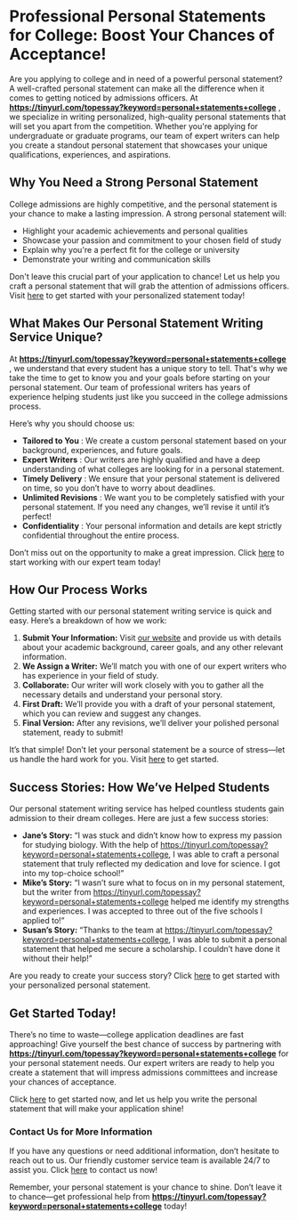 # Professional Personal Statements for College: Boost Your Chances of Acceptance!

Are you applying to college and in need of a powerful personal statement? A well-crafted personal statement can make all the difference when it comes to getting noticed by admissions officers. At **https://tinyurl.com/topessay?keyword=personal+statements+college** , we specialize in writing personalized, high-quality personal statements that will set you apart from the competition. Whether you're applying for undergraduate or graduate programs, our team of expert writers can help you create a standout personal statement that showcases your unique qualifications, experiences, and aspirations.

## Why You Need a Strong Personal Statement

College admissions are highly competitive, and the personal statement is your chance to make a lasting impression. A strong personal statement will:

- Highlight your academic achievements and personal qualities
- Showcase your passion and commitment to your chosen field of study
- Explain why you're a perfect fit for the college or university
- Demonstrate your writing and communication skills

Don't leave this crucial part of your application to chance! Let us help you craft a personal statement that will grab the attention of admissions officers. Visit [here](https://tinyurl.com/topessay?keyword=personal+statements+college) to get started with your personalized statement today!

## What Makes Our Personal Statement Writing Service Unique?

At **https://tinyurl.com/topessay?keyword=personal+statements+college** , we understand that every student has a unique story to tell. That's why we take the time to get to know you and your goals before starting on your personal statement. Our team of professional writers has years of experience helping students just like you succeed in the college admissions process.

Here’s why you should choose us:

- **Tailored to You** : We create a custom personal statement based on your background, experiences, and future goals.
- **Expert Writers** : Our writers are highly qualified and have a deep understanding of what colleges are looking for in a personal statement.
- **Timely Delivery** : We ensure that your personal statement is delivered on time, so you don’t have to worry about deadlines.
- **Unlimited Revisions** : We want you to be completely satisfied with your personal statement. If you need any changes, we’ll revise it until it’s perfect!
- **Confidentiality** : Your personal information and details are kept strictly confidential throughout the entire process.

Don’t miss out on the opportunity to make a great impression. Click [here](https://tinyurl.com/topessay?keyword=personal+statements+college) to start working with our expert team today!

## How Our Process Works

Getting started with our personal statement writing service is quick and easy. Here’s a breakdown of how we work:

1. **Submit Your Information:** Visit [our website](https://tinyurl.com/topessay?keyword=personal+statements+college) and provide us with details about your academic background, career goals, and any other relevant information.
2. **We Assign a Writer:** We’ll match you with one of our expert writers who has experience in your field of study.
3. **Collaborate:** Our writer will work closely with you to gather all the necessary details and understand your personal story.
4. **First Draft:** We’ll provide you with a draft of your personal statement, which you can review and suggest any changes.
5. **Final Version:** After any revisions, we’ll deliver your polished personal statement, ready to submit!

It’s that simple! Don’t let your personal statement be a source of stress—let us handle the hard work for you. Visit [here](https://tinyurl.com/topessay?keyword=personal+statements+college) to get started.

## Success Stories: How We’ve Helped Students

Our personal statement writing service has helped countless students gain admission to their dream colleges. Here are just a few success stories:

- **Jane’s Story:** “I was stuck and didn’t know how to express my passion for studying biology. With the help of https://tinyurl.com/topessay?keyword=personal+statements+college, I was able to craft a personal statement that truly reflected my dedication and love for science. I got into my top-choice school!”
- **Mike’s Story:** “I wasn’t sure what to focus on in my personal statement, but the writer from https://tinyurl.com/topessay?keyword=personal+statements+college helped me identify my strengths and experiences. I was accepted to three out of the five schools I applied to!”
- **Susan’s Story:** “Thanks to the team at https://tinyurl.com/topessay?keyword=personal+statements+college, I was able to submit a personal statement that helped me secure a scholarship. I couldn’t have done it without their help!”

Are you ready to create your success story? Click [here](https://tinyurl.com/topessay?keyword=personal+statements+college) to get started with your personalized personal statement.

## Get Started Today!

There’s no time to waste—college application deadlines are fast approaching! Give yourself the best chance of success by partnering with **https://tinyurl.com/topessay?keyword=personal+statements+college** for your personal statement needs. Our expert writers are ready to help you create a statement that will impress admissions committees and increase your chances of acceptance.

Click [here](https://tinyurl.com/topessay?keyword=personal+statements+college) to get started now, and let us help you write the personal statement that will make your application shine!

### Contact Us for More Information

If you have any questions or need additional information, don’t hesitate to reach out to us. Our friendly customer service team is available 24/7 to assist you. Click [here](https://tinyurl.com/topessay?keyword=personal+statements+college) to contact us now!

Remember, your personal statement is your chance to shine. Don’t leave it to chance—get professional help from **https://tinyurl.com/topessay?keyword=personal+statements+college** today!

